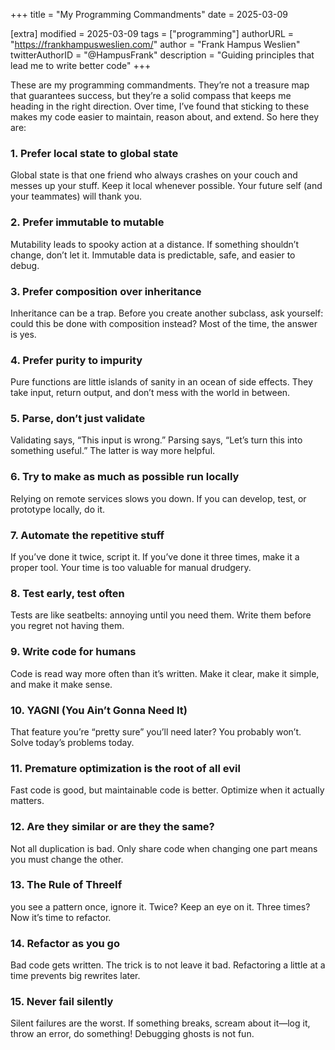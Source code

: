 +++
title = "My Programming Commandments"
date = 2025-03-09

[extra]
modified = 2025-03-09
tags = ["programming"]
authorURL = "https://frankhampusweslien.com/"
author = "Frank Hampus Weslien"
twitterAuthorID = "@HampusFrank"
description = "Guiding principles that lead me to write better code"
+++

These are my programming commandments. 
They’re not a treasure map that guarantees success, but they’re a solid compass that keeps me heading in the right direction. 
Over time, I’ve found that sticking to these makes my code easier to maintain, reason about, and extend. So here they are:

### 1. Prefer local state to global state
Global state is that one friend who always crashes on your couch and messes up your stuff. Keep it local whenever possible. Your future self (and your teammates) will thank you.

### 2. Prefer immutable to mutable
Mutability leads to spooky action at a distance. 
If something shouldn’t change, don’t let it. Immutable data is predictable, safe, and easier to debug.

### 3. Prefer composition over inheritance
Inheritance can be a trap. Before you create another subclass, ask yourself: could this be done with composition instead? Most of the time, the answer is yes.

### 4. Prefer purity to impurity
Pure functions are little islands of sanity in an ocean of side effects. They take input, return output, and don’t mess with the world in between.

### 5. Parse, don’t just validate
Validating says, “This input is wrong.” Parsing says, “Let’s turn this into something useful.” The latter is way more helpful.

### 6. Try to make as much as possible run locally
Relying on remote services slows you down. If you can develop, test, or prototype locally, do it.

### 7. Automate the repetitive stuff
If you’ve done it twice, script it. If you’ve done it three times, make it a proper tool. Your time is too valuable for manual drudgery.

### 8. Test early, test often
Tests are like seatbelts: annoying until you need them. Write them before you regret not having them.

### 9. Write code for humans
Code is read way more often than it’s written. Make it clear, make it simple, and make it make sense.

### 10. YAGNI (You Ain’t Gonna Need It)
That feature you’re “pretty sure” you’ll need later? You probably won’t. Solve today’s problems today.

### 11. Premature optimization is the root of all evil
Fast code is good, but maintainable code is better. Optimize when it actually matters.

### 12. Are they similar or are they the same?
Not all duplication is bad. Only share code when changing one part means you must change the other.

### 13. The Rule of ThreeIf 
you see a pattern once, ignore it. Twice? Keep an eye on it. Three times? Now it’s time to refactor.

### 14. Refactor as you go
Bad code gets written. The trick is to not leave it bad. Refactoring a little at a time prevents big rewrites later.

### 15. Never fail silently
Silent failures are the worst. If something breaks, scream about it—log it, throw an error, do something! Debugging ghosts is not fun.